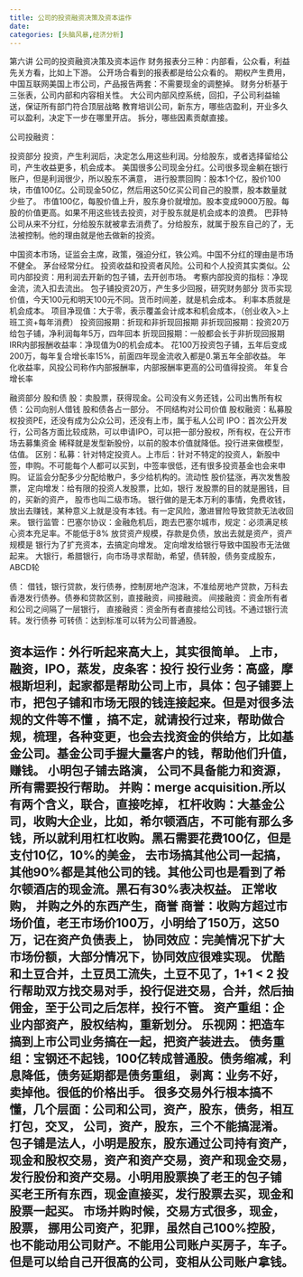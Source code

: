 ```yaml
---
title: 公司的投资融资决策及资本运作
date: 
categories: [头脑风暴,经济分析]
---
```


第六讲  公司的投资融资决策及资本运作
财务报表分三种：内部看，公众看，利益先关方看，比如上下游。
公开场合看到的报表都是给公众看的。
期权产生费用，中国互联网美国上市公司，产品报告两套：不需要现金的调整掉。
财务分析基于三张表，公司内部和内容相关性。
大公司内部风控系统，回扣，子公司利益输送，保证所有部门符合顶层战略
教育培训公司，新东方，哪些店盈利，开业多久可以盈利，决定下一步在哪里开店。
拆分，哪些因素贡献直接。

公司投融资：

投资部分
投资，产生利润后，决定怎么用这些利润。分给股东，或者选择留给公司，产生收益更多，机会成本。
美国很多公司现金分红。公司很多现金躺在银行账户，但是利润很少，所以股东不满意，
进行股票回购：股本1个亿，股价100块，市值100亿。公司现金50亿，然后用这50亿买公司自己的股票，股本数量就少些了。
市值100亿，每股价值上升，股东身价就增加。股本变成9000万股。每股的价值更高。如果不用这些钱去投资，对于股东就是机会成本的浪费。
巴菲特公司从来不分红，分给股东就被拿去消费了。分给股东，就属于股东自己的了，无法被控制。他的理由就是他去做新的投资。

中国资本市场，证监会主席，政策，强迫分红，铁公鸡。中国不分红的理由是市场不健全。
茅台经常分红。
投资收益和投资者风险。公司和个人投资其实类似。公司内部投资：用利润去开新的包子铺，去开创市场。
考察内部投资的指标：净现金流，流入扣去流出。
包子铺投资20万，产生多少回报，研究财务部分
货币实现价值，今天100元和明天100元不同。货币时间差，就是机会成本。
利率本质就是机会成本。
项目净现值：大于零，表示覆盖会计成本和机会成本，（创业收入>上班工资+每年消费）
投资回报期：折现和非折现回报期
非折现回报期：投资20万给包子铺，净利润每年5万，四年回本
折现回报期：一般都会长于非折现回报期
IRR内部报酬收益率：净现值为0的机会成本。
花100万投资包子铺，五年后变成200万，每年复合增长率15%，前面四年现金流收入都是0.第五年全部收益。
年化收益率，风投公司称作内部报酬率，内部报酬率更高的公司值得投资。
年复合增长率

融资部分
股和债
股：卖股票，获得现金。公司没有义务还钱，公司出售所有权
债：公司向别人借钱
股和债各占一部分。
不同结构对公司价值
股权融资：私募股权投资PE，还没有成为公众公司，还没有上市，属于私人公司
IPO：首次公开发行，公司各方面比较成熟，可以申请IPO，可以把一部分股权，所有权，在公开市场去募集资金
稀释就是发型新股份，以前的股本价值就降低。投行进来做模型，估值。
区别：私募：针对特定投资人。上市后：针对不特定的投资人，新股中签，申购。不可能每个人都可以买到，中签率很低，还有很多投资基金也会来申购。
证监会分配多少分配给散户，多少给机构的。流动性
股价猛涨，再次发售股票，
定向增发：给有限的投资人发股票，比如，银行
发股票的目的就是圈钱，目的，买新的资产，
股市也叫二级市场。
银行做的是无本万利的事情，免费收钱，放出去赚钱，某种意义上就是没有本钱。有一定风险，激进冒险导致贷款无法收回来。
银行监管：巴塞尔协议：金融危机后，跑去巴塞尔城市，规定：必须满足核心资本充足率。不能低于8%
放贷资产规模，存款是负债，放出去就是资产，资产规模是
银行为了扩充资本，去搞定向增发。
定向增发给银行导致中国股市无法做起来。
大银行，希腊银行，向市场寻求帮助，希望，债转股，债务变成股东，
ABCD轮

债：
借钱，银行贷款，发行债券，控制房地产泡沫，不准给房地产贷款，万科去香港发行债券。债券和贷款区别，直接融资，间接融资。
间接融资：资金所有者和公司之间隔了一层银行，
直接融资：资金所有者直接给公司钱。不通过银行流转。发行债券
可转债：达到标准可以转为公司普通股。

资本运作：外行听起来高大上，其实很简单。
上市，融资，IPO，蒸发，皮条客：投行
投行业务：高盛，摩根斯坦利，起家都是帮助公司上市，具体：包子铺要上市，把包子铺和市场无限的钱连接起来。但是对很多法规的文件等不懂
，搞不定，就请投行过来，帮助做合规，梳理，各种变更，也会去找资金的供给方，比如基金公司。基金公司手握大量客户的钱，帮助他们升值，赚钱。
小明包子铺去路演，
公司不具备能力和资源，所有需要投行帮助。
并购：merge acquisition.所以有两个含义，联合，直接吃掉，
杠杆收购：大基金公司，收购大企业，比如，希尔顿酒店，不可能有那么多钱，所以就利用杠杠收购。黑石需要花费100亿，但是支付10亿，10%的美金，
去市场搞其他公司一起搞，其他90%都是其他公司的钱。其他公司也是看到了希尔顿酒店的现金流。黑石有30%表决权益。
正常收购，
并购之外的东西产生，商誉
商誉：收购方超过市场价值，老王市场价100万，小明给了150万，这50万，记在资产负债表上，
协同效应：完美情况下扩大市场份额，大部分情况下，协同效应很难实现。
优酷和土豆合并，土豆员工流失，土豆不见了，1+1 < 2
投行帮助双方找交易对手，投行促进交易，合并，然后抽佣金，至于公司之后怎样，投行不管。
资产重组：企业内部资产，股权结构，重新划分。
乐视网：把造车搞到上市公司业务搞在一起，把资产装进去。
债务重组：宝钢还不起钱，100亿转成普通股。债务缩减，利息降低，债务延期都是债务重组，
剥离：业务不好，卖掉他。很低的价格出手。
很多交易外行根本搞不懂，几个层面：公司和公司，资产，股东，债务，相互打包，交叉，
公司，资产，股东，三个不能搞混淆。
包子铺是法人，小明是股东，股东通过公司持有资产，
现金和股权交易，资产和资产交易，资产和现金交易，发行股份和资产交易。小明用股票换了老王的包子铺
买老王所有东西，现金直接买，发行股票去买，现金和股票一起买。
市场并购时候，交易方式很多，现金，股票，
挪用公司资产，犯罪，虽然自己100%控股，也不能动用公司财产。不能用公司账户买房子，车子。但是可以给自己开很高的公司，变相从公司账户拿钱。
--------------------- 